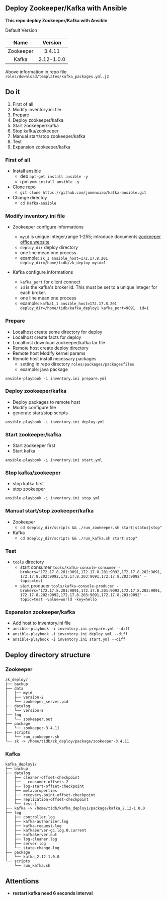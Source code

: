 ## Deploy Zookeeper/Kafka with Ansible
**This repo deploy Zookeeper/Kafka with Ansible**

Default Version

|Name|Version| 
|:---:|:---:|
|Zookeeper|3.4.11|
|Kafka|2.12-1.0.0|

Above information in repo file `roles/download/templates/kafka_packages.yml.j2`

Do it
------
1. First of all
2. Modify inventory.ini file
3. Prepare 
4. Deploy zookeeper/kafka
5. Start zookeeper/kafka
6. Stop  kafka/zookeeper
7. Manual start/stop zookeeper/kafka
8. Test
9. Expansion zookeeper/kafka


### First of all
- Install ansible
	- deb `apt-get install ansible -y`
	- rpm `yum install ansible -y`
- Clone repo
	- `git clone https://github.com/jomenxiao/kafka-ansible.git`
- Change directoy
	- `cd kafka-ansible`

### Modify inventory.ini file
- Zookeeper configure informations
	- `myid` is unique integer,range 1-255; introduce documents:[zookeeper office website](http://zookeeper.apache.org/doc/current/zookeeperAdmin.html#sc_configuration)
	- `deploy_dir` deploy directory
	- one line mean one process
	- example: `zk_1 ansible_host=172.17.8.201  deploy_dir=/home/tidb/zk_deploy myid=1`

- Kafka configure informations
	- `kafka_port` for client connect 
	- `id` is the kafka's broker id. This must be set to a unique integer for each broker.
	- one line mean one process
	- example: `kafka1_1 ansible_host=172.17.8.201 deploy_dir=/home/tidb/kafka_deploy1 kafka_port=9091  id=1`
	
### Prepare 
- Localhost create some directory for deploy 
- Localhost create facts for deploy
- Localhost download zookeeper/kafka tar file
- Remote host create deploy directory 
- Remote host Modify kernel params
- Remote host install necessary packages
	- setting in repo directory `roles/packages/packagesfiles`
	- example: java package

`ansible-playbook -i inventory.ini prepare.yml`

### Deploy zookeeper/kafka
- Deploy packages to remote host
- Modify configure file 
- generate start/stop scripts

`ansible-playbook -i inventory.ini deploy.yml`

### Start zookeeper/kafka
- Start zookeeper first
- Start kafka
 
`ansible-playbook -i inventory.ini start.yml`

### Stop kafka/zookeeper
- stop kafka first
- stop zookeeper
 
`ansible-playbook -i inventory.ini stop.yml`

### Manual start/stop zookeeper/kafka
- Zookeeper
	- `cd $deploy_dir/scripts && ./run_zookeeper.sh start|status|stop"`
- Kafka
	- `cd $deploy_dir/scripts && ./run_kafka.sh start|stop"`
	
### Test
- `tools` directory
	- start consumer
	`tools/kafka-console-consumer -brokers="172.17.8.201:9091,172.17.8.201:9092,172.17.8.202:9091,172.17.8.202:9092,172.17.8.203:9091,172.17.8.203:9092" -topic=test`
	- start producer
		`tools/kafka-console-producer -brokers="172.17.8.201:9091,172.17.8.201:9092,172.17.8.202:9091,172.17.8.202:9092,172.17.8.203:9091,172.17.8.203:9092" -topic=test -value=world -key=hello`
		
### Expansion zookeeper/kafka
- Add host to inventory.ini file
- `ansible-playbook -i inventory.ini prepare.yml --diff`
- `ansible-playbook -i inventory.ini deploy.yml --diff`
- `ansible-playbook -i inventory.ini start.yml --diff`

Deploy directory structure
------
### Zookeeper
```
zk_deploy/
├── backup
├── data
│   ├── myid
│   ├── version-2
│   └── zookeeper_server.pid
├── datalog
│   └── version-2
├── log
│   └── zookeeper.out
├── package
│   └── zookeeper-3.4.11
├── scripts
│   └── run_zookeeper.sh
└── zk -> /home/tidb/zk_deploy/package/zookeeper-3.4.11
```

### Kafka
```
kafka_deploy1/
├── backup
├── datalog
│   ├── cleaner-offset-checkpoint
│   ├── __consumer_offsets-2
│   ├── log-start-offset-checkpoint
│   ├── meta.properties
│   ├── recovery-point-offset-checkpoint
│   ├── replication-offset-checkpoint
│   └── test-1
├── kafka -> /home/tidb/kafka_deploy1/package/kafka_2.12-1.0.0
├── log
│   ├── controller.log
│   ├── kafka-authorizer.log
│   ├── kafka-request.log
│   ├── kafkaServer-gc.log.0.current
│   ├── kafkaServer.out
│   ├── log-cleaner.log
│   ├── server.log
│   └── state-change.log
├── package
│   └── kafka_2.12-1.0.0
└── scripts
    └── run_kafka.sh
```

Attentions
------
- **restart kafka need 6 seconds interval**
